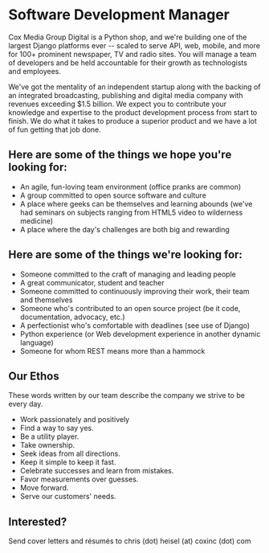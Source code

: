 # Software Development Manager

Cox Media Group Digital is a Python shop, and we're building one of the largest Django platforms ever -- scaled to serve API, web, mobile, and more for 100+ prominent newspaper, TV and radio sites. You will manage a team of developers and be held accountable for their growth as technologists and employees.

We've got the mentality of an independent startup along with the backing of an integrated broadcasting, publishing and digital media company with revenues exceeding $1.5 billion. We expect you to contribute your knowledge and expertise to the product development process from start to finish. We do what it takes to produce a superior product and we have a lot of fun getting that job done.

## Here are some of the things we hope you're looking for:

* An agile, fun-loving team environment (office pranks are common)
* A group committed to open source software and culture
* A place where geeks can be themselves and learning abounds (we've had seminars on subjects ranging from HTML5 video to wilderness medicine)
* A place where the day's challenges are both big and rewarding

## Here are some of the things we're looking for:

* Someone committed to the craft of managing and leading people
* A great communicator, student and teacher
* Someone committed to continuously improving their work, their team and themselves
* Someone who's contributed to an open source project (be it code, documentation, advocacy, etc.)
* A perfectionist who's comfortable with deadlines (see use of Django)
* Python experience (or Web development experience in another dynamic language)
* Someone for whom REST means more than a hammock

## Our Ethos
These words written by our team describe the company we strive to be every day.

* Work passionately and positively
* Find a way to say yes.
* Be a utility player.
* Take ownership.
* Seek ideas from all directions.
* Keep it simple to keep it fast.
* Celebrate successes and learn from mistakes.
* Favor measurements over guesses.
* Move forward.
* Serve our customers' needs.

## Interested?

Send cover letters and r&eacute;sum&eacute;s to chris (dot) heisel (at) coxinc (dot) com

